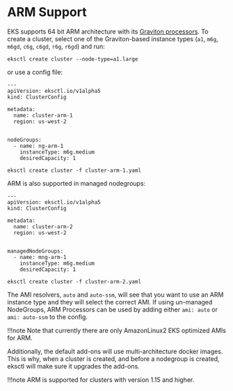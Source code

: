 # ARM Support

EKS supports 64 bit ARM architecture with its [Graviton processors](https://aws.amazon.com/ec2/graviton/). To create a cluster,
select one of the Graviton-based instance types (`a1`, `m6g`, `m6gd`, `c6g`, `c6gd`, `r6g`, `r6gd`) and run:


```
eksctl create cluster --node-type=a1.large
```

or use a config file:

```
---
apiVersion: eksctl.io/v1alpha5
kind: ClusterConfig

metadata:
  name: cluster-arm-1
  region: us-west-2


nodeGroups:
  - name: ng-arm-1
    instanceType: m6g.medium
    desiredCapacity: 1
```

```
eksctl create cluster -f cluster-arm-1.yaml
```

ARM is also supported in managed nodegroups:

```
---
apiVersion: eksctl.io/v1alpha5
kind: ClusterConfig

metadata:
  name: cluster-arm-2
  region: us-west-2


managedNodeGroups:
  - name: mng-arm-1
    instanceType: m6g.medium
    desiredCapacity: 1
```

```
eksctl create cluster -f cluster-arm-2.yaml
```


The AMI resolvers, `auto` and `auto-ssm`, will see that you want to use an ARM instance type and they will select the correct AMI. If using un-managed NodeGroups, ARM Processors can be used by adding either `ami: auto` or `ami: auto-ssm` to the config.

!!!note
    Note that currently there are only AmazonLinux2 EKS optimized AMIs for ARM.

Additionally, the default add-ons will use multi-architecture docker images. This is why, when a cluster is created, and before a nodegroup
is created, eksctl will make sure it upgrades the add-ons.

!!!note
    ARM is supported for clusters with version 1.15 and higher.

